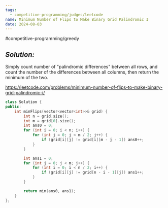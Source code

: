 ```yaml
---
tags:
  - competitive-programming/judges/leetcode
name: Minimum Number of Flips to Make Binary Grid Palindromic I
date: 2024-08-03
---
```

#competitive-programming/greedy 
## _Solution:_
Simply count number of "palindromic differences" between all rows, and count the number of the differences between all columns, then return the minimum of the two.

https://leetcode.com/problems/minimum-number-of-flips-to-make-binary-grid-palindromic-i/
```cpp
class Solution {
public:
    int minFlips(vector<vector<int>>& grid) {
        int n = grid.size();
        int m = grid[0].size();
        int ans0 = 0;
        for (int i = 0; i < n; i++) {
            for (int j = 0; j < m / 2; j++) {
                if (grid[i][j] != grid[i][m - j - 1]) ans0++;
            }
        }

        int ans1 = 0;
        for (int j = 0; j < m; j++) {
            for (int i = 0; i < n / 2; i++) {
                if (grid[i][j] != grid[n - i - 1][j]) ans1++;
            }
        }

        return min(ans0, ans1);
    }
};
```